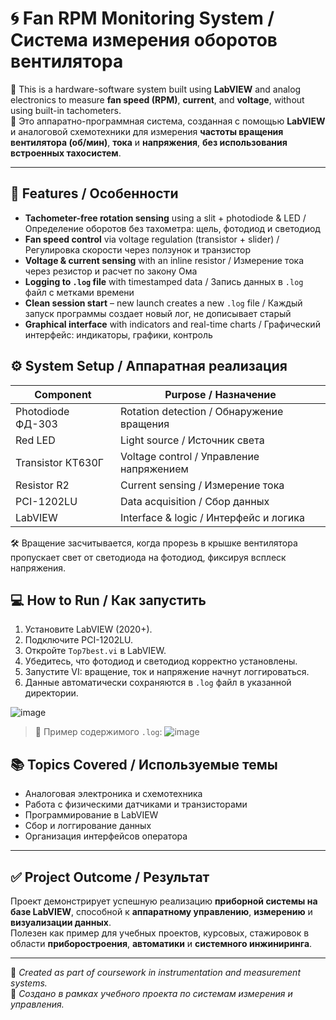 # 🌀 Fan RPM Monitoring System / Система измерения оборотов вентилятора

📌 This is a hardware-software system built using **LabVIEW** and analog electronics to measure **fan speed (RPM)**, **current**, and **voltage**, without using built-in tachometers.  
📌 Это аппаратно-программная система, созданная с помощью **LabVIEW** и аналоговой схемотехники для измерения **частоты вращения вентилятора (об/мин)**, **тока** и **напряжения**, **без использования встроенных тахосистем**.

---

## 🔧 Features / Особенности

- **Tachometer-free rotation sensing** using a slit + photodiode & LED / Определение оборотов без тахометра: щель, фотодиод и светодиод
- **Fan speed control** via voltage regulation (transistor + slider) / Регулировка скорости через ползунок и транзистор
- **Voltage & current sensing** with an inline resistor / Измерение тока через резистор и расчет по закону Ома
- **Logging to `.log` file** with timestamped data / Запись данных в `.log` файл с метками времени
- **Clean session start** – new launch creates a new `.log` file / Каждый запуск программы создает новый лог, не дописывает старый
- **Graphical interface** with indicators and real-time charts / Графический интерфейс: индикаторы, графики, контроль



## ⚙️ System Setup / Аппаратная реализация

| Component | Purpose / Назначение |
|----------|----------------------|
| Photodiode ФД-303 | Rotation detection / Обнаружение вращения |
| Red LED | Light source / Источник света |
| Transistor КТ630Г | Voltage control / Управление напряжением |
| Resistor R2 | Current sensing / Измерение тока |
| PCI-1202LU | Data acquisition / Сбор данных |
| LabVIEW | Interface & logic / Интерфейс и логика |

🛠 Вращение засчитывается, когда прорезь в крышке вентилятора пропускает свет от светодиода на фотодиод, фиксируя всплеск напряжения.


## 💻 How to Run / Как запустить

1. Установите LabVIEW (2020+).
2. Подключите PCI-1202LU.
3. Откройте `Top7best.vi` в LabVIEW.
4. Убедитесь, что фотодиод и светодиод корректно установлены.
5. Запустите VI: вращение, ток и напряжение начнут логгироваться.
6. Данные автоматически сохраняются в `.log` файл в указанной директории.

![image](https://github.com/user-attachments/assets/2ecdcd48-6891-4ec7-979d-42e0b8b0299c)


> 📁 Пример содержимого `.log`:
![image](https://github.com/user-attachments/assets/8a7e850d-f8a7-4581-b726-7ab898c24b3a)


## 📚 Topics Covered / Используемые темы

- Аналоговая электроника и схемотехника
- Работа с физическими датчиками и транзисторами
- Программирование в LabVIEW
- Сбор и логгирование данных
- Организация интерфейсов оператора

---

## ✅ Project Outcome / Результат

Проект демонстрирует успешную реализацию **приборной системы на базе LabVIEW**, способной к **аппаратному управлению**, **измерению** и **визуализации данных**.  
Полезен как пример для учебных проектов, курсовых, стажировок в области **приборостроения**, **автоматики** и **системного инжиниринга**.

---

🌟 _Created as part of coursework in instrumentation and measurement systems._  
🌟 _Создано в рамках учебного проекта по системам измерения и управления._

